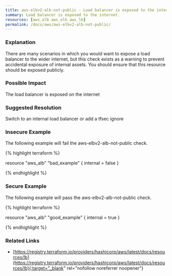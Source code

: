 ```yaml
---
title: aws-elbv2-alb-not-public - Load balancer is exposed to the internet.
summary: Load balancer is exposed to the internet. 
resources: [aws_alb aws_elb aws_lb] 
permalink: /docs/aws/aws-elbv2-alb-not-public/
---
```

### Explanation


There are many scenarios in which you would want to expose a load balancer to the wider internet, but this check exists as a warning to prevent accidental exposure of internal assets. You should ensure that this resource should be exposed publicly.


### Possible Impact
The load balancer is exposed on the internet

### Suggested Resolution
Switch to an internal load balancer or add a tfsec ignore


### Insecure Example

The following example will fail the aws-elbv2-alb-not-public check.

{% highlight terraform %}

resource "aws_alb" "bad_example" {
	internal = false
}

{% endhighlight %}



### Secure Example

The following example will pass the aws-elbv2-alb-not-public check.

{% highlight terraform %}

resource "aws_alb" "good_example" {
	internal = true
}

{% endhighlight %}



### Related Links


- [https://registry.terraform.io/providers/hashicorp/aws/latest/docs/resources/lb](https://registry.terraform.io/providers/hashicorp/aws/latest/docs/resources/lb){:target="_blank" rel="nofollow noreferrer noopener"}


